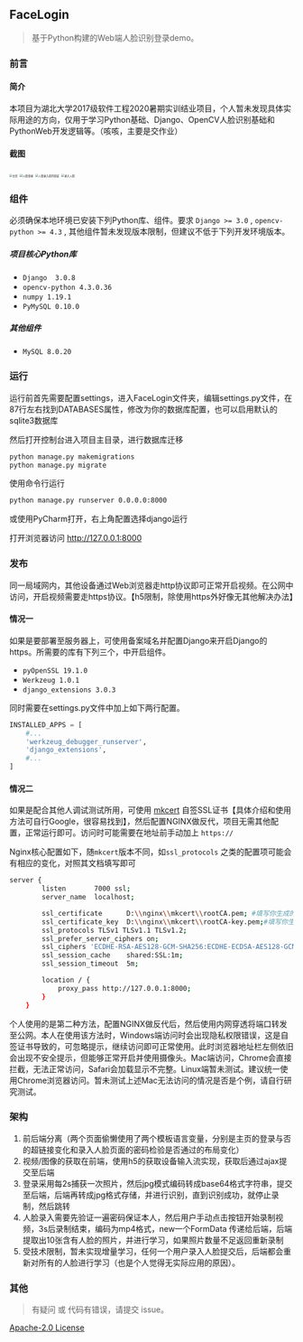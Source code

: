 ## FaceLogin

> 基于Python构建的Web端人脸识别登录demo。

### 前言

#### 简介

本项目为湖北大学2017级软件工程2020暑期实训结业项目，个人暂未发现具体实际用途的方向，仅用于学习Python基础、Django、OpenCV人脸识别基础和PythonWeb开发逻辑等。（咳咳，主要是交作业）

#### 截图

<img src="https://i.loli.net/2020/07/29/WBf2wyjtzcxOZRs.png" alt="主页" style="zoom: 33%;" />

<img src="https://i.loli.net/2020/07/29/l8Qc2kxCuDJSdpr.png" alt="人脸登录" style="zoom:33%;" />

<img src="https://i.loli.net/2020/07/29/r2NRHjgxq6YCGBc.png" alt="人脸录入前的验证" style="zoom:33%;" />

<img src="https://i.loli.net/2020/07/29/MsCQ4OSnuYmkp2z.png" alt="录入人脸" style="zoom:33%;" />



### 组件

必须确保本地环境已安装下列Python库、组件。要求 `Django >= 3.0`  , `opencv-python >= 4.3` ,  其他组件暂未发现版本限制，但建议不低于下列开发环境版本。

##### 项目核心Python库

- `Django  3.0.8`
- `opencv-python 4.3.0.36`
- `numpy 1.19.1`
- `PyMySQL 0.10.0`

##### 其他组件

- `MySQL 8.0.20`

### 运行

运行前首先需要配置settings，进入FaceLogin文件夹，编辑settings.py文件，在87行左右找到DATABASES属性，修改为你的数据库配置，也可以启用默认的sqlite3数据库

然后打开控制台进入项目主目录，进行数据库迁移

```bash
python manage.py makemigrations
python manage.py migrate
```

使用命令行运行

```bash
python manage.py runserver 0.0.0.0:8000
```

或使用PyCharm打开，右上角配置选择django运行

打开浏览器访问 http://127.0.0.1:8000

### 发布

同一局域网内，其他设备通过Web浏览器走http协议即可正常开启视频。在公网中访问，开启视频需要走https协议。【h5限制，除使用https外好像无其他解决办法】

#### 情况一

如果是要部署至服务器上，可使用备案域名并配置Django来开启Django的https。所需要的库有下列三个，中开启组件。

- `pyOpenSSL 19.1.0`
- `Werkzeug 1.0.1`
- `django_extensions 3.0.3`

同时需要在settings.py文件中加上如下两行配置。

```python
INSTALLED_APPS = [
    #...
    'werkzeug_debugger_runserver',
    'django_extensions',
    #...
]
```

#### 情况二

如果是配合其他人调试测试所用，可使用 [mkcert](https://github.com/FiloSottile/mkcert) 自签SSL证书【具体介绍和使用方法可自行Google，很容易找到】，然后配置NGINX做反代，项目无需其他配置，正常运行即可。访问时可能需要在地址前手动加上 `https://`

Nginx核心配置如下，随`mkcert`版本不同，如`ssl_protocols` 之类的配置项可能会有相应的变化，对照其文档填写即可

```bash
server {
        listen       7000 ssl;
        server_name  localhost;

        ssl_certificate      D:\\nginx\\mkcert\\rootCA.pem; #填写你生成的证书路径
        ssl_certificate_key  D:\\nginx\\mkcert\\rootCA-key.pem;#填写你生成的证书秘钥路径
		ssl_protocols TLSv1 TLSv1.1 TLSv1.2; 
        ssl_prefer_server_ciphers on; 
		ssl_ciphers 'ECDHE-RSA-AES128-GCM-SHA256:ECDHE-ECDSA-AES128-GCM-SHA256:ECDHE-RSA-AES256-GCM-SHA384:ECDHE-ECDSA-AES256-GCM-SHA384:DHE-RSA-AES128-GCM-SHA256:DHE-DSS-AES128-GCM-SHA256:kEDH+AESGCM:ECDHE-RSA-AES128-SHA256:ECDHE-ECDSA-AES128-SHA256:ECDHE-RSA-AES128-SHA:ECDHE-ECDSA-AES128-SHA:ECDHE-RSA-AES256-SHA384:ECDHE-ECDSA-AES256-SHA384:ECDHE-RSA-AES256-SHA:ECDHE-ECDSA-AES256-SHA:DHE-RSA-AES128-SHA256:DHE-RSA-AES128-SHA:DHE-DSS-AES128-SHA256:DHE-RSA-AES256-SHA256:DHE-DSS-AES256-SHA:DHE-RSA-AES256-SHA:AES128-GCM-SHA256:AES256-GCM-SHA384:AES128-SHA256:AES256-SHA256:AES128-SHA:AES256-SHA:AES:CAMELLIA:DES-CBC3-SHA:!aNULL:!eNULL:!EXPORT:!DES:!RC4:!MD5:!PSK:!aECDH:!EDH-DSS-DES-CBC3-SHA:!EDH-RSA-DES-CBC3-SHA:!KRB5-DES-CBC3-SHA';
        ssl_session_cache    shared:SSL:1m;
        ssl_session_timeout  5m;

        location / {
            proxy_pass http://127.0.0.1:8000;
        }
    }
```

个人使用的是第二种方法，配置NGINX做反代后，然后使用内网穿透将端口转发至公网。本人在使用该方法时，Windows端访问时会出现隐私权限错误，这是自签证书导致的，可忽略提示，继续访问即可正常使用。此时浏览器地址栏左侧依旧会出现不安全提示，但能够正常开启并使用摄像头。Mac端访问，Chrome会直接拦截，无法正常访问，Safari会加载显示不完整。Linux端暂未测试。建议统一使用Chrome浏览器访问。暂未测试上述Mac无法访问的情况是否是个例，请自行研究测试。

### 架构

1. 前后端分离（两个页面偷懒使用了两个模板语言变量，分别是主页的登录与否的超链接变化和录入人脸页面的密码检验是否通过的布局变化）
2. 视频/图像的获取在前端，使用h5的获取设备输入流实现，获取后通过ajax提交至后端
3. 登录采用每2s捕获一次照片，然后jpg模式编码转成base64格式字符串，提交至后端，后端再转成jpg格式存储，并进行识别，直到识别成功，就停止录制，然后跳转
4. 人脸录入需要先验证一遍密码保证本人，然后用户手动点击按钮开始录制视频，3s后录制结束，编码为mp4格式，new一个FormData 传递给后端，后端提取出10张含有人脸的照片，并进行学习，如果照片数量不足返回重新录制
5. 受技术限制，暂未实现增量学习，任何一个用户录入人脸提交后，后端都会重新对所有的人脸进行学习（也是个人觉得无实际应用的原因）。

### 其他

> 有疑问 或 代码有错误，请提交 issue。

[ Apache-2.0 License](https://github.com/oxywen/Python_Face_Login/blob/master/LICENSE)

